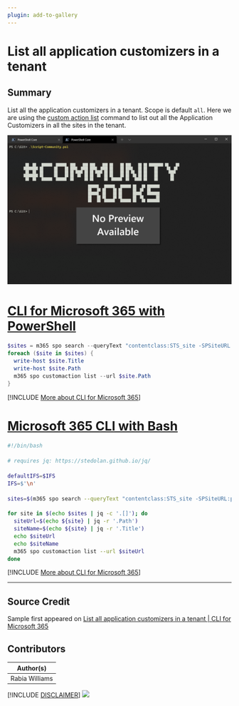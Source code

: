```yaml
---
plugin: add-to-gallery
---
```


# List all application customizers in a tenant

## Summary

List all the application customizers in a tenant. Scope is default ``` all ```. Here we are using the
[custom action list](https://pnp.github.io/cli-microsoft365/cmd/spo/customaction/customaction-list/) command to list out all the Application Customizers in all the sites in the tenant.
 
![Example Screenshot](assets/example.png)
 
# [CLI for Microsoft 365 with PowerShell](#tab/cli-m365-ps)
```powershell
$sites = m365 spo search --queryText "contentclass:STS_site -SPSiteURL:personal" --selectProperties "Path,Title" --allResults --output json | ConvertFrom-Json
foreach ($site in $sites) {                                                      
  write-host $site.Title                      
  write-host $site.Path                                             
  m365 spo customaction list --url $site.Path   
} 
```
[!INCLUDE [More about CLI for Microsoft 365](../../docfx/includes/MORE-CLIM365.md)]
 
# [Microsoft 365 CLI with Bash](#tab/m365cli-bash)
```bash
#!/bin/bash

# requires jq: https://stedolan.github.io/jq/

defaultIFS=$IFS
IFS=$'\n'

sites=$(m365 spo search --queryText "contentclass:STS_site -SPSiteURL:personal" --selectProperties "Path,Title" --allResults --output json)

for site in $(echo $sites | jq -c '.[]'); do
  siteUrl=$(echo ${site} | jq -r '.Path')
  siteName=$(echo ${site} | jq -r '.Title')
  echo $siteUrl
  echo $siteName
  m365 spo customaction list --url $siteUrl
done
```
[!INCLUDE [More about CLI for Microsoft 365](../../docfx/includes/MORE-CLIM365.md)]
***

## Source Credit

Sample first appeared on [List all application customizers in a tenant | CLI for Microsoft 365](https://pnp.github.io/cli-microsoft365/sample-scripts/spo/list-all-application-customizers/)

## Contributors

| Author(s) |
|-----------|
| Rabia Williams |


[!INCLUDE [DISCLAIMER](../../docfx/includes/DISCLAIMER.md)]
<img src="https://telemetry.sharepointpnp.com/script-samples/scripts/spo-list-all-application-customizers" aria-hidden="true" />